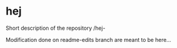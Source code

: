 # hej
Short description of the repository /hej-

Modification done on readme-edits branch are meant to be here...
